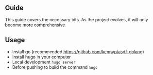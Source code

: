 ## Guide

This guide covers the necessary bits. As the project evolves, it will only become more comprehensive

## Usage

- Install go (recommended https://github.com/kennyp/asdf-golang)
- Install hugo in your computer
- Local development `hugo server`
- Before pushing to build the command `hugo`